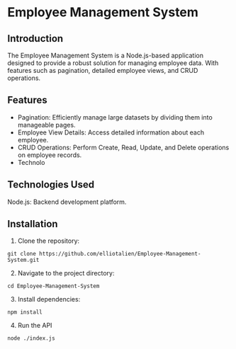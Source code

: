 # Employee Management System

## Introduction
The Employee Management System is a Node.js-based application designed to provide a robust solution for managing employee data. With features such as pagination, detailed employee views, and CRUD operations.


## Features
- Pagination: Efficiently manage large datasets by dividing them into manageable pages.
- Employee View Details: Access detailed information about each employee.
- CRUD Operations: Perform Create, Read, Update, and Delete operations on employee records.
- Technolo

## Technologies Used
Node.js: Backend development platform.


## Installation

1. Clone the repository:

```
git clone https://github.com/elliotalien/Employee-Management-System.git

```

2. Navigate to the project directory:

```
cd Employee-Management-System

```

3. Install dependencies:

```
npm install
```

4. Run the API

```
node ./index.js
```

